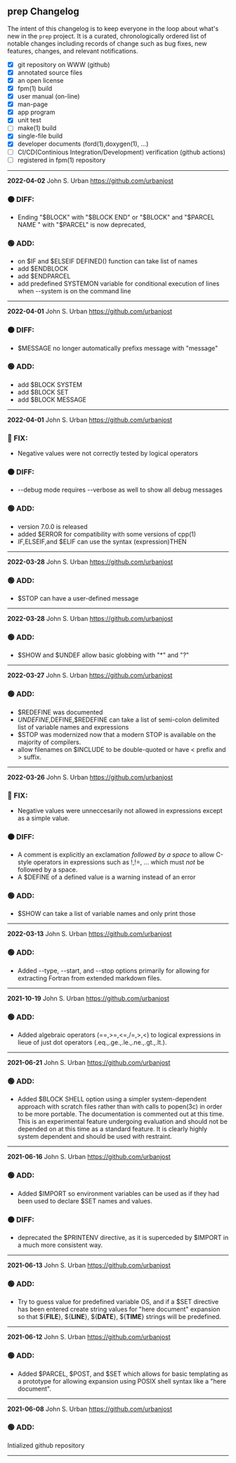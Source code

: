 ## prep Changelog

The intent of this changelog is to keep everyone in the loop about
what's new in the `prep` project. It is a curated, chronologically ordered
list of notable changes including records of change such as bug fixes,
new features, changes, and relevant notifications.

  - [x] git repository on WWW (github)
  - [x] annotated source files 
  - [x] an open license
  - [x] fpm(1) build
  - [x] user manual (on-line)
  - [x] man-page
  - [x] app program
  - [x] unit test 
  - [ ] make(1) build
  - [x] single-file build
  - [x] developer documents (ford(1),doxygen(1), ...)
  - [ ] CI/CD(Continious Integration/Development) verification (github actions)
  - [ ] registered in fpm(1) repository

---
**2022-04-02**  John S. Urban <https://github.com/urbanjost>

### :orange_circle: DIFF:
  + Ending "$BLOCK" with "$BLOCK END" or "$BLOCK" and "$PARCEL NAME "
    with "$PARCEL" is now deprecated,
### :green_circle: ADD:
  + on $IF and $ELSEIF  DEFINED() function can take list of names
  + add $ENDBLOCK 
  + add $ENDPARCEL                                             
  + add predefined SYSTEMON variable for conditional execution of lines
    when --system is on the command line
---
**2022-04-01**  John S. Urban <https://github.com/urbanjost>

### :orange_circle: DIFF:
  + $MESSAGE no longer automatically prefixs message with "message"

### :green_circle: ADD:
  + add $BLOCK SYSTEM        
  + add $BLOCK SET                                             
  + add $BLOCK MESSAGE                                         
---
**2022-04-01**  John S. Urban <https://github.com/urbanjost>

### :red_circle: FIX:
  + Negative values were not correctly tested by logical operators

### :orange_circle: DIFF:
  + --debug mode requires --verbose as well to show all debug messages

### :green_circle: ADD:

  + version 7.0.0 is released
  + added $ERROR for compatibility with some versions of cpp(1)
  + $IF,$ELSEIF,and $ELIF can use the syntax (expression)THEN
---
**2022-03-28**  John S. Urban <https://github.com/urbanjost>

### :green_circle: ADD:

  + $STOP can have a user-defined message                   
---
**2022-03-28**  John S. Urban <https://github.com/urbanjost>

### :green_circle: ADD:

  + $SHOW and $UNDEF allow basic globbing with "*" and "?"
---
**2022-03-27**  John S. Urban <https://github.com/urbanjost>

### :green_circle: ADD:

  + $REDEFINE was documented
  + $UNDEFINE,$DEFINE,$REDEFINE can take a list of semi-colon
    delimited list of variable names and expressions
  + $STOP was modernized now that a modern STOP is available on the
    majority of compilers.
  + allow filenames on $INCLUDE to be double-quoted or have \< prefix
    and \> suffix.
---
**2022-03-26**  John S. Urban <https://github.com/urbanjost>

### :red_circle: FIX:
  + Negative values were unneccesarily not allowed in expressions except
    as a simple value.

### :orange_circle: DIFF:
  + A comment is explicitly an exclamation _followed by a space_
    to allow C-style operators in expressions such as !,!=, ...
    which must _not_ be followed by a space.
  + A $DEFINE of a defined value is a warning instead of an error

### :green_circle: ADD:

  + $SHOW can take a list of variable names and only print those
---
**2022-03-13**  John S. Urban <https://github.com/urbanjost>

### :green_circle: ADD:

  +  Added --type, --start, and --stop options primarily for allowing for
     extracting Fortran from extended markdown files.
---
**2021-10-19**  John S. Urban <https://github.com/urbanjost>

### :green_circle: ADD:

  + Added algebraic operators (==,>=,<=,/=,>,<) to logical expressions
    in lieue of just dot operators (.eq.,.ge.,.le.,.ne.,.gt.,.lt.).
---
**2021-06-21**  John S. Urban <https://github.com/urbanjost>

### :green_circle: ADD:

  + Added $BLOCK SHELL option using a simpler system-dependent approach
    with scratch files rather than with calls to popen(3c) in order to be
    more portable. The documentation is commented out at this time. This
    is an experimental feature undergoing evaluation and should not be
    depended on at this time as a standard feature. It is clearly highly
    system dependent and should be used with restraint.

---
**2021-06-16**  John S. Urban <https://github.com/urbanjost>

### :green_circle: ADD:

  + Added $IMPORT so environment variables can be used as if they had been
    used to declare $SET names and values.                                

### :orange_circle: DIFF:
  + deprecated the $PRINTENV directive, as it is superceded by $IMPORT in
    a much more consistent way.
---
**2021-06-13**  John S. Urban <https://github.com/urbanjost>

### :green_circle: ADD:

  + Try to guess value for predefined variable OS, and if a $SET directive
    has been entered create string values for "here document" expansion so
    that ${__FILE__}, ${__LINE__}, ${__DATE__}, ${__TIME__} strings will
    be predefined.
---
**2021-06-12**  John S. Urban <https://github.com/urbanjost>

### :green_circle: ADD:

  + Added $PARCEL, $POST, and $SET which allows for basic templating
    as a prototype for allowing expansion using POSIX shell syntax
    like a "here document".
---
**2021-06-08**  John S. Urban <https://github.com/urbanjost>

### :green_circle: ADD:

Intialized github repository

---

<!--
-->
